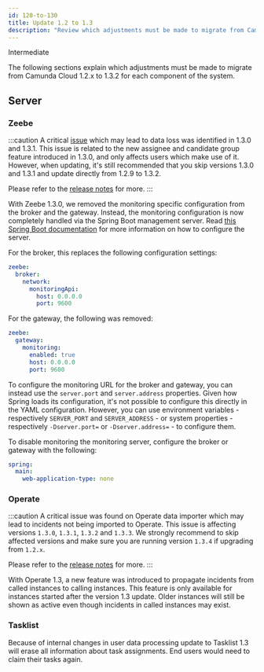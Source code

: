 ```yaml
---
id: 120-to-130
title: Update 1.2 to 1.3
description: "Review which adjustments must be made to migrate from Camunda Cloud 1.2.x to 1.3.2."
---
```


<span class="badge badge--primary">Intermediate</span>

The following sections explain which adjustments must be made to migrate from Camunda Cloud 1.2.x to 1.3.2 for each component of the system.

## Server

### Zeebe

:::caution
A critical [issue](https://github.com/camunda-cloud/zeebe/issues/8611) which may lead to data loss was identified in 1.3.0 and 1.3.1. This issue is related to the new assignee and candidate group feature introduced in 1.3.0, and only affects users which make use of it. However, when updating, it's still recommended that you skip versions 1.3.0 and 1.3.1 and update directly from 1.2.9 to 1.3.2.

Please refer to the [release notes](https://github.com/camunda-cloud/zeebe/releases/tag/1.3.2) for more.
:::

With Zeebe 1.3.0, we removed the monitoring specific configuration from the broker and the gateway. Instead, the monitoring configuration is now completely handled via the Spring Boot management server. Read [this Spring Boot documentation](https://docs.spring.io/spring-boot/docs/2.6.x/reference/htmlsingle/#actuator) for more information on how to configure the server.

For the broker, this replaces the following configuration settings:

```yaml
zeebe:
  broker:
    network:
      monitoringApi:
        host: 0.0.0.0
        port: 9600
```

For the gateway, the following was removed:

```yaml
zeebe:
  gateway:
    monitoring:
      enabled: true
      host: 0.0.0.0
      port: 9600
```

To configure the monitoring URL for the broker and gateway, you can instead use the `server.port` and `server.address` properties. Given how Spring loads its configuration, it's not possible to configure this directly in the YAML configuration. However, you can use environment variables - respectively `SERVER_PORT` and `SERVER_ADDRESS` - or system properties - respectively `-Dserver.port=` or `-Dserver.address=` - to configure them.

To disable monitoring the monitoring server, configure the broker or gateway with the following:

```yaml
spring:
  main:
    web-application-type: none
```

### Operate

:::caution
A critical issue was found on Operate data importer which may lead to incidents not being imported to Operate. This issue is affecting versions `1.3.0`, `1.3.1`, `1.3.2` and `1.3.3`.
We strongly recommend to skip affected versions and make sure you are running version `1.3.4` if upgrading from `1.2.x`.

Please refer to the [release notes](https://github.com/camunda-cloud/zeebe/releases/tag/1.3.4) for more.
:::

With Operate 1.3, a new feature was introduced to propagate incidents from called instances to calling instances.
This feature is only available for instances started after the version 1.3 update. Older instances will still be shown as active
even though incidents in called instances may exist.

### Tasklist

Because of internal changes in user data processing update to Tasklist 1.3 will erase all information about task assignments.
End users would need to claim their tasks again.
